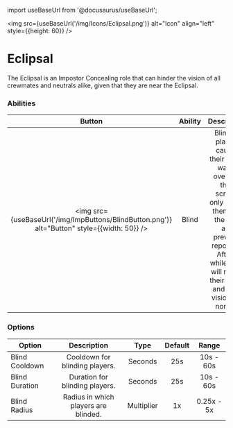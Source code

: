 import useBaseUrl from '@docusaurus/useBaseUrl';

<img src={useBaseUrl('/img/Icons/Eclipsal.png')} alt="Icon" align="left" style={{height: 60}} />
# Eclipsal

The Eclipsal is an Impostor Concealing role that can hinder the vision of all crewmates and neutrals alike, given that they are near the Eclipsal.

### Abilities

| Button | Ability | Description | Type |
|:----------:|:----------:|:-----------------:|:------:|
| <img src={useBaseUrl('/img/ImpButtons/BlindButton.png')} alt="Button" style={{width: 50}} /> | Blind | Blinding players causes their fog of war to overtake their screen, only letting them see the map and prevents reporting. After a while, they will regain their vision and have vision like normal. | Radius Ability |

### Options

| Option | Description | Type | Default | Range |
|----------|:-----------------:|:------:|:------:|:------:|
| Blind Cooldown | Cooldown for blinding players. | Seconds | 25s | 10s - 60s |
| Blind Duration | Duration for blinding players. | Seconds | 25s | 10s - 60s |
| Blind Radius | Radius in which players are blinded. | Multiplier | 1x | 0.25x - 5x |
